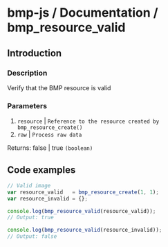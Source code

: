 # bmp-js / Documentation / bmp_resource_valid
## Introduction

### Description

Verify that the BMP resource is valid

### Parameters

1. `resource` | `Reference to the resource created by bmp_resource_create()`
2. `raw` | `Process raw data`

Returns: false | true `(boolean)`

## Code examples

```js
// Valid image
var resource_valid   = bmp_resource_create(1, 1);
var resource_invalid = {};

console.log(bmp_resource_valid(resource_valid));
// Output: true

console.log(bmp_resource_valid(resource_invalid));
// Output: false
```
